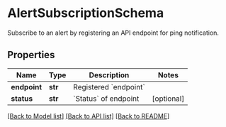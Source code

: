 # AlertSubscriptionSchema

Subscribe to an alert by registering an API endpoint for ping notification.

## Properties
Name | Type | Description | Notes
------------ | ------------- | ------------- | -------------
**endpoint** | **str** | Registered &#x60;endpoint&#x60; | 
**status** | **str** | &#x60;Status&#x60; of endpoint | [optional] 

[[Back to Model list]](../README.md#documentation-for-models) [[Back to API list]](../README.md#documentation-for-api-endpoints) [[Back to README]](../README.md)



